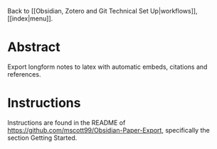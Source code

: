 Back to [[Obsidian, Zotero and Git Technical Set Up|workflows]], [[index|menu]].
# Abstract
Export longform notes to latex with automatic embeds, citations and references.

# Instructions
Instructions are found in the README of <https://github.com/mscott99/Obsidian-Paper-Export>, specifically the section Getting Started.
